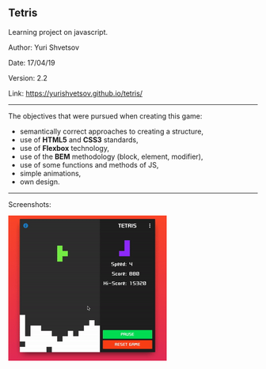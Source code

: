 ## Tetris
Learning project on javascript.

Author: Yuri Shvetsov

Date: 17/04/19

Version: 2.2

Link: https://yurishvetsov.github.io/tetris/

------------
The objectives that were pursued when creating this game:
- semantically correct approaches to creating a structure,
- use of **HTML5** and **CSS3** standards,
- use of **Flexbox** technology,
- use of the **BEM** methodology (block, element, modifier),
- use of some functions and methods of JS,
- simple animations,
- own design.

------------
Screenshots:

[![Watch the video](https://github.com/YuriShvetsov/tetris/blob/master/screens/screen.gif)](https://youtu.be/mS0jGBM-WTg)